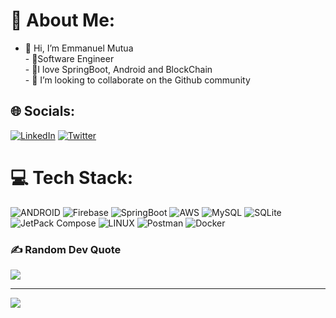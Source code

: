 # 💫 About Me:
- 👋 Hi, I’m Emmanuel Mutua<br>- 👀Software Engineer <br>- 🌱I love SpringBoot, Android and BlockChain <br>- 💞️ I’m looking to collaborate on the Github community


## 🌐 Socials:
[![LinkedIn](https://img.shields.io/badge/LinkedIn-%230077B5.svg?logo=linkedin&logoColor=white)](https://linkedin.com/in/emmanuel-mutua-aa8a83226/) [![Twitter](https://img.shields.io/badge/Twitter-%231DA1F2.svg?logo=Twitter&logoColor=white)](https://twitter.com/@EMM_Techprenuer) 

# 💻 Tech Stack:
 ![ANDROID](https://img.shields.io/badge/android-%2320232a.svg?style=for-the-badge&logo=android&logoColor=%a4c639) ![Firebase](https://img.shields.io/badge/firebase-%23039BE5.svg?style=for-the-badge&logo=firebase) ![SpringBoot](https://img.shields.io/badge/springboot-%23ED8B00.svg?style=for-the-badge&logo=springboot&logoColor=white) ![AWS](https://img.shields.io/badge/AWS-%23FF9900.svg?style=for-the-badge&logo=amazon-aws&logoColor=white) ![MySQL](https://img.shields.io/badge/mysql-%2300f.svg?style=for-the-badge&logo=mysql&logoColor=white) ![SQLite](https://img.shields.io/badge/sqlite-%2307405e.svg?style=for-the-badge&logo=sqlite&logoColor=white) ![JetPack Compose](https://img.shields.io/badge/jetpackCompose-%2331A8FF.svg?style=for-the-badge&logo=jetpackCompose&logoColor=white) ![LINUX](https://img.shields.io/badge/Linux-FCC624?style=for-the-badge&logo=linux&logoColor=black) ![Postman](https://img.shields.io/badge/Postman-FF6C37?style=for-the-badge&logo=postman&logoColor=white) ![Docker](https://img.shields.io/badge/docker-%230db7ed.svg?style=for-the-badge&logo=docker&logoColor=white)

### ✍️ Random Dev Quote
![](https://quotes-github-readme.vercel.app/api?type=horizontal&theme=light)

---
[![](https://visitcount.itsvg.in/api?id=emmanuel-mutua&icon=0&color=3)](https://visitcount.itsvg.in)
